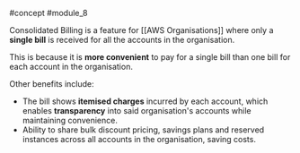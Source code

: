 #concept #module_8

Consolidated Billing is a feature for [[AWS Organisations]] where only a **single bill** is received for all the accounts in the organisation.

This is because it is **more convenient** to pay for a single bill than one bill for each account in the organisation.

Other benefits include:
- The bill shows **itemised charges** incurred by each account, which enables **transparency** into said organisation's accounts while maintaining convenience.
- Ability to share bulk discount pricing, savings plans and reserved instances across all accounts in the organisation, saving costs.
